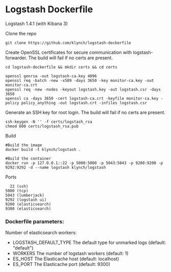# Logstash Dockerfile

Logstash 1.4.1 (with Kibana 3)


Clone the repo

    git clone https://github.com/klynch/logstash-dockerfile

Create OpenSSL certificates for secure communication with logstash-forwarder.
The build will fail if no certs are present.

    cd logstash-dockerfile && mkdir certs && cd certs

    openssl genrsa -out logstash-ca.key 4096
    openssl req -batch -new -x509 -days 3650 -key monitor-ca.key -out monitor-ca.crt
    openssl req -new -nodes -keyout logstash.key -out logstash.csr -days 3650
    openssl ca -days 3650 -cert logstash-ca.crt -keyfile monitor-ca.key -policy policy_anything -out logstash.crt -infiles logstash.csr


Generate an SSH key for root login. The build will fail if no certs are present.

    ssh-keygen -N '' -f certs/logstash_rsa
    chmod 600 certs/logstash_rsa.pub

Build

    #Build the image
    docker build -t klynch/logstash .

    #Build the container
    docker run -p 127.0.0.1::22 -p 5000:5000 -p 5043:5043 -p 9200:9200 -p 9292:9292 -d --name logstash klynch/logstash

Ports

      22 (ssh)
    5000 (tcp)
    5043 (lumberjack)
    9292 (logstash ui)
    9200 (elasticsearch)
    9300 (elasticsearch)


### Dockerfile parameters:

Number of elasticsearch workers:

  * LOGSTASH_DEFAULT_TYPE The default type for unmarked logs (default: "default")
  * WORKERS The number of logstash workers (default: 1)
  * ES_HOST The Elasticache host (default: localhost)
  * ES_PORT The Elasticache port (default: 9300)

